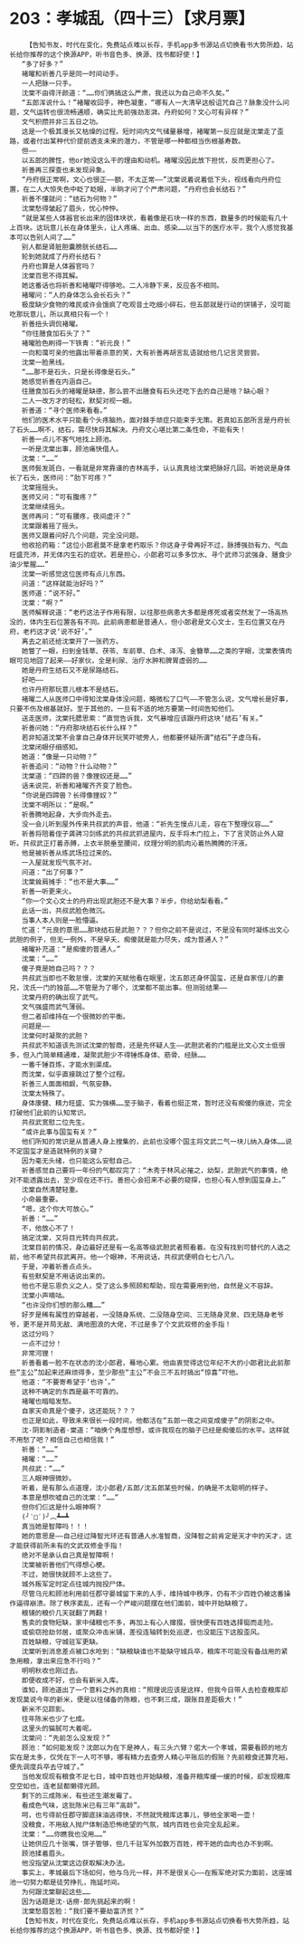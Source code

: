 # 203：孝城乱（四十三）【求月票】
        【告知书友，时代在变化，免费站点难以长存，手机app多书源站点切换看书大势所趋，站长给你推荐的这个换源APP，听书音色多、换源、找书都好使！】
       “多了好多？”
       褚曜和祈善几乎是同一时间动手。
       一人把脉一只手。
       沈棠不由得汗颜道：“……你们俩搞这么严肃，我还以为自己命不久矣。”
       “五郎浑说什么！”褚曜收回手，神色凝重，“哪有人一大清早这般诅咒自己？脉象没什么问题，文气运转也很流畅通顺，确实比先前强劲澎湃。丹府如何？文心可有异样？”
       文气积攒并非三五日之功。
       这是一个极其漫长又枯燥的过程。短时间内文气储量暴增，褚曜第一反应就是沈棠走了歪路，或者付出某种代价提前透支未来的潜力，不管是哪一种都相当伤根基寿数。
       但——
       以五郎的脾性，他or她没这么干的理由和动机。褚曜没因此放下担忧，反而更担心了。
       祈善再三探查也未发现异象。
       “丹府很正常啊，文心也很正——额，不太正常——”沈棠说着说着低下头，视线看向丹府位置，在二人大惊失色中眨了眨眼，半晌才问了个严肃问题，“丹府也会长结石？”
       祈善不懂就问：“结石为何物？”
       沈棠愁得皱起了眉头，忧心忡忡。
       “就是某些人体器官长出来的固体块状，看着像是石块一样的东西，数量多的时候能有几十上百块。这玩意儿长在身体里头，让人疼痛、出血、感染……以当下的医疗水平，我个人感觉我基本可以告别人间了……”
       别人都是肾脏胆囊膀胱长结石……
       轮到她就成了丹府长结石？
       丹府也算是人体器官吗？
       沈棠百思不得其解。
       她这番话也将祈善和褚曜吓得够呛。二人冷静下来，反应各不相同。
       褚曜问：“人的身体怎么会长石头？”
       极度缺少食物的难民或许会饿疯了吃观音土吃细小碎石，但五郎就是行动的饼铺子，没可能吃那玩意儿，所以真相只有一个！
       祈善扭头调侃褚曜。
       “你往膳食加石头了？”
       褚曜脸色刷得一下铁青：“祈元良！”
       一向和蔼可亲的他露出带着杀意的笑，大有祈善再胡言乱语就给他几记言灵尝尝。
       沈棠一脸黑线。
       “……那不是石头，只是长得像是石头。”
       她感觉祈善在内涵自己。
       往膳食加石头的褚曜是缺德，那么尝不出膳食有石头还吃下去的自己是啥？缺心眼？
       二人一改方才的轻松，默契对视一眼。
       祈善道：“寻个医师来看看。”
       他们的医术水平只能看个头疼脑热，面对棘手顽症只能束手无策。若真如五郎所言是丹府长了石头……啊不，结石，需尽快将其解决。丹府文心堪比第二条性命，不能有失！
       祈善一点儿不客气地找上顾池。
       一听是沈棠出事，顾池痛快借人。
       沈棠：“……”
       医师鬓发斑白，一看就是非常靠谱的杏林高手，认认真真给沈棠把脉好几回。听她说是身体长了石头，医师问：“肋下可疼？”
       沈棠摇摇头。
       医师又问：“可有腹疼？”
       沈棠继续摇头。
       医师再问：“可有腰疼，夜间虚汗？”
       沈棠跟着摇了摇头。
       医师又跟着问好几个问题，完全没问题。
       他收拾药箱：“这位小郎君莫不是拿老朽取乐？你这身子骨再好不过，脉搏强劲有力、气血旺盛充沛，并无体内生石的症状。若是担心，小郎君可以多多饮水、寻个武师习武强身、膳食少油少荤腥……”
       沈棠一听感觉这位医师有点儿东西。
       问道：“这样就能治好吗？”
       医师道：“说不好。”
       沈棠：“啊？”
       医师解释说道：“老朽这法子作用有限，以往那些病患大多都是疼死或者突然发了一场高热没的，体内生石位置各有不同。此前病患都是普通人，但小郎君是文心文士，生石位置又在丹府，老朽这才说‘说不好’。”
       离去之前还给沈棠开了一张药方。
       她瞥了一眼，扫到金钱草、茯苓、车前草、白术、泽泻、金簪草……之类的字眼，沈棠表情肉眼可见地囧了起来——好家伙，全是利尿、治疗水肿和脾胃虚弱的……
       她是丹府生结石又不是尿路结石。
       好吧——
       也许丹府那玩意儿根本不是结石。
       褚曜二人从医师口中得知沈棠身体没问题，略微松了口气——不管怎么说，文气增长是好事，只要不伤及根基就好。至于其他的，一旦有不适的地方要第一时间告知他们。
       送走医师，沈棠托腮思索：“直觉告诉我，文气暴增应该跟丹府这块‘结石’有关。”
       祈善问她：“丹府那块结石长什么样？”
       若非知道沈棠不会拿自己身体开玩笑吓唬旁人，他都要怀疑所谓“结石”子虚乌有。
       沈棠闭眼仔细感知。
       她道：“像是一只动物？”
       祈善追问：“动物？什么动物？”
       沈棠道：“四蹄的兽？像狸奴还是……”
       话未说完，祈善和褚曜齐齐变了脸色。
       “你说是四蹄兽？长得像狸奴？”
       沈棠不明所以：“是啊。”
       祈善腾地起身，大步向外走去。
       没一会儿听到屋外传来共叔武的声音，他道：“祈先生慢点儿走，容在下整理仪容……”
       祈善将陪着侄子龚骋习剑练武的共叔武抓进屋内，反手将木门拉上，下了言灵防止外人窥听。共叔武正打着赤膊，上衣半脱垂至腰间，纹理分明的肌肉沁着热腾腾的汗液。
       他是被祈善从练武场拉过来的。
       一入屋就发现气氛不对。
       问道：“出了何事？”
       沈棠耸肩摊手：“也不是大事……”
       祈善一听更来火。
       “你一个文心文士的丹府出现武胆还不是大事？半步，你给幼梨看看。”
       此话一出，共叔武脸色微沉。
       当事人本人则是一脸懵逼。
       忙道：“元良的意思……那块结石是武胆？？？但你之前不是说过，不是没有同时凝练出文心武胆的例子，但无一例外，不是早夭、痴傻就是能力尽失，成为普通人？”
       褚曜补充道：“是痴傻的普通人。”
       沈棠：“……”
       傻子竟是她自己吗？？？
       共叔武当即也不敢怠慢，沈棠的天赋他看在眼里，沈五郎还身怀国玺，还是自家侄儿的妻兄，沈氏一门的独苗……不管是为了哪个，沈棠都不能出事。但测验结果——
       沈棠丹府的确出现了武气。
       文气强盛而武气薄弱。
       但二者却维持在一个很微妙的平衡。
       问题是——
       沈棠何时凝聚的武胆？
       共叔武不知道该先测试沈棠的智商，还是先怀疑人生——武胆武者的门槛是比文心文士低很多，但入门简单精通难，凝聚武胆少不得锤炼身体、筋骨、经脉……
       一番千锤百炼，才能水到渠成。
       而沈棠，似乎直接跳过了整个过程。
       祈善三人面面相觑，气氛安静。
       沈棠太特殊了。
       身体康健、精力旺盛、实力强横……至于脑子，看着也挺正常，暂时还没有痴傻的痕迹，完全打破他们此前的认知常识。
       共叔武宽慰二位先生。
       “或许此事与国玺有关？”
       他们所知的常识是从普通人身上搜集的，此前也没哪个国主将文武二气一块儿纳入身体……说不定国玺才是造就特例的关键？
       因为毫无头绪，也只能这么安慰自己。
       祈善感觉自己要将一年份的气都叹完了：“木秀于林风必摧之，幼梨，武胆武气的事情，绝对不能透露出去，至少现在还不行。善担心会招来不必要的窥探，也担心有人想到国玺身上。”
       沈棠自然清楚轻重。
       小命最重要。
       “嗯，这个你大可放心。”
       祈善：“……”
       不，他放心不了！
       搞定沈棠，又将目光转向共叔武。
       沈棠目前的情况，身边最好还是有一名高等级武胆武者照看着。在没有找到可替代的人选之前，他不希望共叔武离开。他一个眼神，不用说话，共叔武便明白七七八八。
       于是，冲着祈善点点头。
       有些默契是不用话说出来的。
       他也不是忘恩负义之人，受了这么多照顾和帮助，现在需要用到他，自然是义不容辞。
       沈棠小声嘀咕。
       “也许没你们想的那么糟……”
       好歹是稀有属性的穿越者，一没随身系统、二没随身空间、三无随身灵泉、四无随身老爷爷，更不是开局无敌、满地图浪的大佬，不过是多了个文武双修的金手指！
       这过分吗？
       一点不过分！
       非常河狸！
       祈善看着一脸不在状态的沈小郎君，蓦地心累。他由衷觉得这位年纪不大的小郎君比此前那些“主公”加起来还麻烦得多，至少那些“主公”不会三不五时搞出“惊喜”吓他。
       他道：“不要寄希望于‘也许’。”
       这种不确定的东西是最不可靠的。
       褚曜也暗暗发愁。
       自家天命真是个傻子，这还能玩？？？
       也正是如此，导致未来很长一段时间，他都活在“五郎一夜之间变成傻子”的阴影之中。
       沈·阴影制造者·棠道：“咱换个角度想想，或许我现在的脑子已经是痴傻后的水平。这样就不用愁了吧？相信自己也相信我！”
       祈善：“……”
       褚曜：“……”
       共叔武：“……”
       三人眼神很微妙。
       听着，是有那么点道理，沈小郎君/五郎/沈五郎某些时候，的确是不太聪明的样子。
       本意是想吹嘘自己的沈棠：“……”
       但你们仨这是什么眼神啊？
       (╯‵□′)╯︵┻━┻
       真当她是智障吗！！！
       她的意思是——自己经过降智光环还有普通人水准智商，没降智之前肯定是天才中的天才，这才能获得前所未有的文武双修金手指！
       绝对不是承认自己真是智障啊！
       沈棠被祈善他们气得想心梗。
       不过，她很快就顾不上这些了。
       城外叛军定时定点往城内抛投尸体。
       尽管乌元和顾池利用前任郡守晏城留下来的人手，维持城中秩序，仍有不少百姓仍被这番操作逼得崩溃。除了秩序紊乱，还有一个严峻问题摆在他们面前，城中开始缺粮了。
       粮铺的粮价几天就翻了两翻！
       售卖的食物短缺，家中储粮也不多，再加上有心人撺掇，很快便有百姓选择铤而走险。
       或偷窃抢劫邻居，或聚众冲击米铺，差役连轴转到处巡逻，也没能压下这股歪风。
       百姓缺粮，守城驻军更缺。
       沈棠听到消息差点被口水呛到：“缺粮缺谁也不能缺守城兵卒，粮库不可能没有备战用的紧急用粮，拿出来应急不行吗？”
       明明秋收也刚过去。
       即便收成不好，也会有新米入库。
       谁知，顾池道出了一个意料之外的真相：“照理说应该是这样，但我今日带人去检查粮库却发现莫说今年的新米，便是以往储备的陈粮，也不剩三成，跟账目差距极大！”
       新米不见踪影。
       往年陈米也少了七成。
       这里头的猫腻可大着呢。
       沈棠问：“先前怎么没发现？”
       顾池：“如何能发现？沈郎以为在下是神人，有三头六臂？偌大一个孝城，需要看顾的地方实在是太多，仅凭在下一人可不够，哪有精力去查旁人精心平账后的假账？先前粮食还算充裕，便先调度兵卒去守城了。”
       当他发现现有粮食不足七日，城中百姓也开始缺粮，准备开粮库缓一缓的时候，却发现粮库空空如也，连老鼠都懒得光顾。
       剩下的三成陈米，有些还生潮发霉了。
       看成色气味，这批陈米已有三年“高龄”。
       呵，也亏得前任郡守脚底抹油逃得快，不然就凭粮库这事儿，够他全家喝一壶！
       没粮食，不用敌人抛尸体制造恐怖绝望的气氛，城内百姓也会完全乱起来。
       沈棠：“……你瞧我也没用……”
       让她供应几十张嘴，饼子管够，但几千驻军外加数万百姓，榨干她的血肉也办不到啊。
       顾池揉着眉头。
       他没指望从沈棠这边获取解决办法。
       事实上，孝城最后下场如何，他与乌元一样，并不是很关心——在叛军绝对实力面前，这座城池一切努力都是徒劳挣扎，拖延时间。
       为何跟沈棠聊起这些……
       因为话题是沈·话痨·郎先挑起来的啊！
       沈棠愁眉苦脸：“我们要不要劫富济贫？”
       【告知书友，时代在变化，免费站点难以长存，手机app多书源站点切换看书大势所趋，站长给你推荐的这个换源APP，听书音色多、换源、找书都好使！】